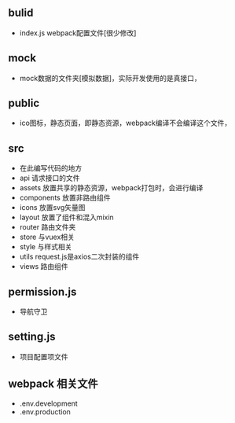 ## bulid
  - index.js webpack配置文件[很少修改]
## mock
  - mock数据的文件夹[模拟数据]，实际开发使用的是真接口，
## public
  - ico图标，静态页面，即静态资源，webpack编译不会编译这个文件，
## src 
  - 在此编写代码的地方
  - api  请求接口的文件
  - assets 放置共享的静态资源，webpack打包时，会进行编译
  - components 放置非路由组件
  - icons 放置svg矢量图
  - layout 放置了组件和混入mixin
  - router 路由文件夹
  - store 与vuex相关
  - style 与样式相关
  - utils request.js是axios二次封装的组件
  - views 路由组件
## permission.js
  - 导航守卫
## setting.js
  - 项目配置项文件
  
## webpack 相关文件
  - .env.development 
  - .env.production
